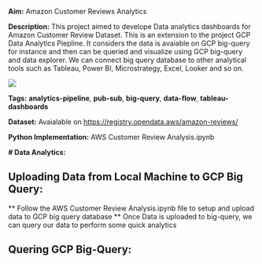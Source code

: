 **Aim:** Amazon Customer Reviews Analytics

**Description:** This project aimed to develope Data analytics dashboards for Amazon Customer Review Dataset. This is an extension to the project GCP Data Analytics Piepline. It considers the data is avaiable on GCP big-query for instance and then can be queried and visualize using GCP big-query and data explorer. We can connect big query database to other analytical tools such as Tableau, Power BI, Microstrategy, Excel, Looker and so on.

<img src="images/pipeline.png">

**Tags:** **analytics-pipeline**, **pub-sub**, **big-query**, **data-flow**, **tableau-dashboards**

**Dataset:** Avaialable on https://registry.opendata.aws/amazon-reviews/

**Python Implementation:** AWS Customer Review Analysis.ipynb

**# Data Analytics:**

## Uploading Data from Local Machine to GCP Big Query:
** Follow the AWS Customer Review Analysis.ipynb file to setup and upload data to GCP big query database
** Once Data is uploaded to big-query, we can query our data to perform some quick analytics

## Quering GCP Big-Query:
